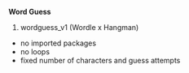 <b>Word Guess</b>
1. wordguess_v1 (Wordle x Hangman)
- no imported packages
- no loops
- fixed number of characters and guess attempts
